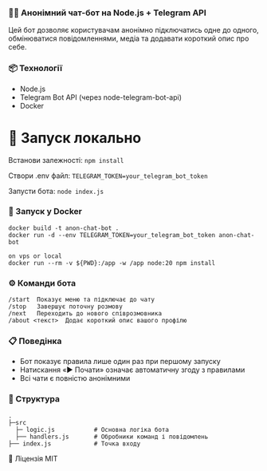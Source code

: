 ### 🕵️‍♂️ Анонімний чат-бот на Node.js + Telegram API
Цей бот дозволяє користувачам анонімно підключатись одне до одного, обмінюватися повідомленнями, медіа та додавати короткий опис про себе.

### 📦 Технології
- Node.js
- Telegram Bot API (через node-telegram-bot-api)
- Docker

# 🚀 Запуск локально
Встанови залежності:
```npm install```

Створи .env файл:
```TELEGRAM_TOKEN=your_telegram_bot_token```

Запусти бота:
```node index.js```

### 🐳 Запуск у Docker
```
docker build -t anon-chat-bot .
docker run -d --env TELEGRAM_TOKEN=your_telegram_bot_token anon-chat-bot

on vps or local
docker run --rm -v ${PWD}:/app -w /app node:20 npm install
```

### ⚙️ Команди бота
```
/start	Показує меню та підключає до чату
/stop	Завершує поточну розмову
/next	Переходить до нового співрозмовника
/about <текст>	Додає короткий опис вашого профілю
```

### 📋 Поведінка
- Бот показує правила лише один раз при першому запуску
- Натискання «▶️ Почати» означає автоматичну згоду з правилами
- Всі чати є повністю анонімними

### 📁 Структура
```
.
├─src
  ├─ logic.js           # Основна логіка бота
  ├── handlers.js       # Обробники команд і повідомлень
├── index.js            # Точка входу
```

📜 Ліцензія
MIT
